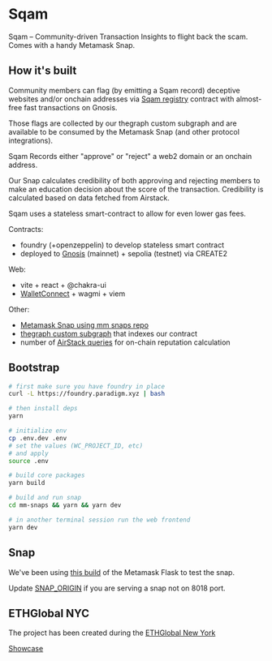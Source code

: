 # Sqam

Sqam – Community-driven Transaction Insights to flight back the scam. Comes with a handy Metamask Snap.

## How it's built

Community members can flag (by emitting a Sqam record) deceptive websites and/or onchain addresses via [Sqam registry](./packages/contracts/src/Sqam.sol) contract with almost-free fast transactions on Gnosis.

Those flags are collected by our thegraph custom subgraph and are available to be consumed by the Metamask Snap (and other protocol integrations).

Sqam Records either "approve" or "reject" a web2 domain or an onchain address.

Our Snap calculates credibility of both approving and rejecting members to make an education decision about the score of the transaction. Credibility is calculated based on data fetched from Airstack.

Sqam uses a stateless smart-contract to allow for even lower gas fees.

Contracts:
- foundry (+openzeppelin) to develop stateless smart contract
- deployed to [Gnosis](./packages/contracts/broadcast/Sqam.s.sol/100/run-latest.json) (mainnet) + sepolia (testnet) via CREATE2

Web:
- vite + react + @chakra-ui
- [WalletConnect](./apps/webapp/src/web3/wallet.ts) + wagmi + viem

Other:
- [Metamask Snap using mm snaps repo](./mm-snaps/packages/examples/packages/transaction-insights/src/index.ts)
- [thegraph custom subgraph](./apps/graph/sqam-testnet-v4/schema.graphql) that indexes our contract
- number of [AirStack queries](./packages/libs/src/queries.ts) for on-chain reputation calculation

## Bootstrap

```sh
# first make sure you have foundry in place
curl -L https://foundry.paradigm.xyz | bash

# then install deps
yarn

# initialize env
cp .env.dev .env
# set the values (WC_PROJECT_ID, etc)
# and apply
source .env

# build core packages
yarn build

# build and run snap
cd mm-snaps && yarn && yarn dev

# in another terminal session run the web frontend
yarn dev
```

## Snap

We've been using [this build](https://github.com/MetaMask/metamask-extension/pull/21017#issuecomment-1732395408) of the Metamask Flask to test the snap.

Update [SNAP_ORIGIN](https://github.com/yabalaban/ethglobal-nyc/blob/496c073656bff47bbfd1b37bd0c075d1a7a75f52/apps/webapp/src/utils/snap.ts#L4) if you are serving a snap not on 8018 port.

## ETHGlobal NYC

The project has been created during the [ETHGlobal New York](https://ethglobal.com/events/newyork2023)

[Showcase](https://ethglobal.com/showcase/sqam-insights-7a0xm)

